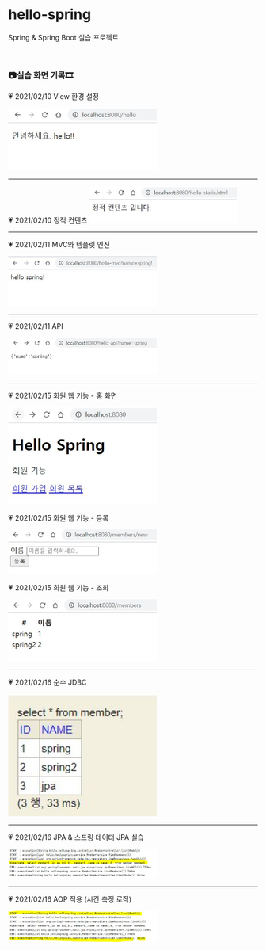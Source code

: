 # hello-spring

Spring &amp; Spring Boot 실습 프로젝트

<br/>

### 📷실습 화면 기록🎞

💗 2021/02/10 View 환경 설정

<img src='prac_log/0210.JPG' width='300px'>

<hr>
💗 2021/02/10 정적 컨텐츠

<img src='prac_log/0210-2.JPG' width='300px'>

<hr>


💗 2021/02/11 MVC와 템플릿 엔진

<img src='prac_log/0211-1.JPG' width='300px'>

<hr>


💗 2021/02/11 API

<img src='prac_log/0211-2.2.JPG' width='300px'>

<hr/>

💗 2021/02/15 회원 웹 기능 - 홈 화면

<img src='prac_log/0215-1.JPG' width='300px'>

💗 2021/02/15 회원 웹 기능 - 등록

<img src='prac_log/0215-2.JPG' width='300px'>

💗 2021/02/15 회원 웹 기능 - 조회

<img src='prac_log/0215-3.JPG' width='300px'>

<hr>

💗 2021/02/16 순수 JDBC

<img src='prac_log/0216-1.JPG' width='300px'>

<hr>

💗 2021/02/16 JPA & 스프링 데이터 JPA 실습

<img src='prac_log/0216-2.JPG' width='300px'>

<hr>

💗 2021/02/16 AOP 적용 (시간 측정 로직)

<img src='prac_log/0216-3.JPG' width='300px'>

